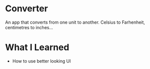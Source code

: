 # Converter
An app that converts from one unit to another. Celsius to Farhenheit, centimetres to inches...

# What I Learned
- How to use better looking UI
